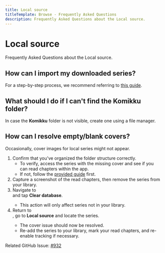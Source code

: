 ```yaml
---
title: Local source
titleTemplate: Browse - Frequently Asked Questions
description: Frequently Asked Questions about the Local source.
---
```


# Local source
Frequently Asked Questions about the Local source.

## How can I import my downloaded series?
For a step-by-step process, we recommend referring to [this guide](/docs/guides/local-source/).

## What should I do if I can't find the Komikku folder?
In case the **Komikku** folder is not visible, create one using a file manager.

## How can I resolve empty/blank covers?
Occasionally, cover images for local series might not appear.

1. Confirm that you've organized the folder structure correctly.
   * To verify, access the series with the missing cover and see if you can read chapters within the app.
   * If not, follow the [provided guide](/docs/guides/local-source/#folder-structure) first.
1. Capture a screenshot of the read chapters, then remove the series from your library.
1. Navigate to <nav to="advanced"> and tap **Clear database**.
   * This action will only affect series not in your library.
2. Return to <nav to="sources">, go to **Local source** and locate the series.
   * The cover issue should now be resolved.
   * Re-add the series to your library, mark your read chapters, and re-enable tracking if necessary.

Related GitHub Issue: [#932](https://git.mihon.tech/tachiyomi/tachiyomi/issues/932)
